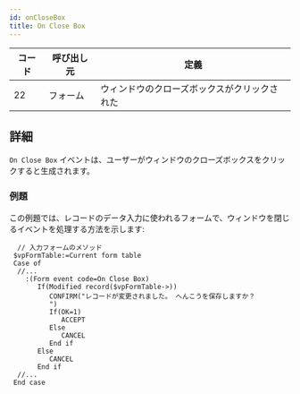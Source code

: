 ```yaml
---
id: onCloseBox
title: On Close Box
---
```


| コード | 呼び出し元 | 定義                     |
| --- | ----- | ---------------------- |
| 22  | フォーム  | ウィンドウのクローズボックスがクリックされた |


## 詳細

`On Close Box` イベントは、ユーザーがウィンドウのクローズボックスをクリックすると生成されます。

### 例題

この例題では、レコードのデータ入力に使われるフォームで、ウィンドウを閉じるイベントを処理する方法を示します:

```4d
  // 入力フォームのメソッド
 $vpFormTable:=Current form table
 Case of
  //...
    :(Form event code=On Close Box)
       If(Modified record($vpFormTable->))
          CONFIRM("レコードが変更されました。 へんこうを保存しますか？
          ")
          If(OK=1)
             ACCEPT
          Else
             CANCEL
          End if
       Else
          CANCEL
       End if
  //...
 End case
```